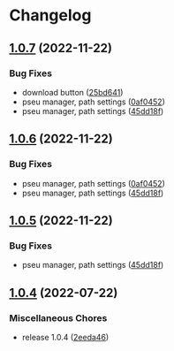 # Changelog

## [1.0.7](https://github.com/Daniel-Kenan/pseudoblocks/compare/v1.0.6...v1.0.7) (2022-11-22)


### Bug Fixes

* download button ([25bd641](https://github.com/Daniel-Kenan/pseudoblocks/commit/25bd641e6baf4efe6e69b5caa2b68ceb3b28cbdd))
* pseu manager, path settings ([0af0452](https://github.com/Daniel-Kenan/pseudoblocks/commit/0af045202c6f21ffd4899ead84fe798a05652fc5))
* pseu manager, path settings ([45dd18f](https://github.com/Daniel-Kenan/pseudoblocks/commit/45dd18f849fc5c090540f3fdf6d5726b97fb4be5))

## [1.0.6](https://github.com/Daniel-Kenan/pseudoblocks/compare/v1.0.5...v1.0.6) (2022-11-22)


### Bug Fixes

* pseu manager, path settings ([0af0452](https://github.com/Daniel-Kenan/pseudoblocks/commit/0af045202c6f21ffd4899ead84fe798a05652fc5))
* pseu manager, path settings ([45dd18f](https://github.com/Daniel-Kenan/pseudoblocks/commit/45dd18f849fc5c090540f3fdf6d5726b97fb4be5))

## [1.0.5](https://github.com/Daniel-Kenan/pseudoblocks/compare/v1.0.4...v1.0.5) (2022-11-22)


### Bug Fixes

* pseu manager, path settings ([45dd18f](https://github.com/Daniel-Kenan/pseudoblocks/commit/45dd18f849fc5c090540f3fdf6d5726b97fb4be5))

## [1.0.4](https://github.com/Daniel-Kenan/pseudo-blocks/compare/v1.1.3...v1.0.4) (2022-07-22)


### Miscellaneous Chores

* release 1.0.4 ([2eeda46](https://github.com/Daniel-Kenan/pseudo-blocks/commit/2eeda46ebd2717f435b37aa879e4c95d9b23b549))
